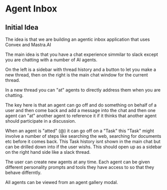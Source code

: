 # Agent Inbox

## Initial Idea

The idea is that we are building an agentic inbox application that uses Convex and Mastra.AI

The main idea is that you have a chat experience simmilar to slack except you are chatting with a number of AI agents. 

On the left is a sidebar with thread history and a button to let you make a new thread, then on the right is the main chat window for the current thread.

In a new thread you can "at" agents to directly address them when you are chatting. 

The key here is that an agent can go off and do something on behalf of a user and then come back and add a message into the chat and then one agent can "at" another agent to reference it if it thinks that another agent should participate in a discussion.

When an agent is "atted" (@) it can go off on a "Task" this "Task" might involve a number of steps like searching the web, searching for documents etc before it comes back. This Task history isnt shown in the main chat but can be drilled down into if the user wishs. This should open up as a sidebar on the right hand side like a slack thread.

The user can create new agents at any time. Each agent can be given different personality prompts and tools they have access to so that they behave differntly. 

All agents can be viewed from an agent gallery modal.
